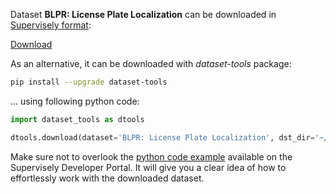 Dataset **BLPR: License Plate Localization** can be downloaded in [Supervisely format](https://developer.supervisely.com/api-references/supervisely-annotation-json-format):

 [Download](https://assets.supervisely.com/supervisely-supervisely-assets-public/teams_storage/J/I/Q5/eCvtWqgftpMGVk1taWBGDQJ6cGHV3znF2vuJn5RVPJHZ9E5Nhjk1ZVuyFqspBgpE841rFNr6b638oBCEPFlvtIFDIhSSsBfeJkCxDkxSMreMBrL5e1vC8AIbUv1l.tar)

As an alternative, it can be downloaded with *dataset-tools* package:
``` bash
pip install --upgrade dataset-tools
```

... using following python code:
``` python
import dataset_tools as dtools

dtools.download(dataset='BLPR: License Plate Localization', dst_dir='~/dataset-ninja/')
```
Make sure not to overlook the [python code example](https://developer.supervisely.com/getting-started/python-sdk-tutorials/iterate-over-a-local-project) available on the Supervisely Developer Portal. It will give you a clear idea of how to effortlessly work with the downloaded dataset.

